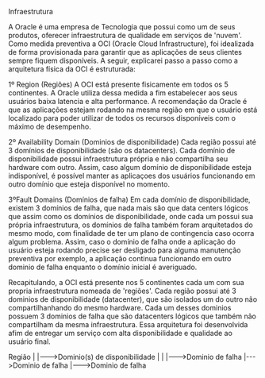 Infraestrutura

A Oracle é uma empresa de Tecnologia que possui como um de seus produtos, oferecer infraestrutura de qualidade em serviços de 'nuvem'.
Como medida preventiva a OCI (Oracle Cloud Infrastructure), foi idealizada de forma provisionada para garantir que as aplicações de seus clientes sempre fiquem disponíveis. A seguir, explicarei passo a passo como a arquitetura física da OCI é estruturada:

1º Region (Regiões)
A OCI está presente fisicamente em todos os 5 continentes. A Oracle utiliza dessa medida a fim estabelecer aos seus usuários baixa latencia e alta performance. A recomendação da Oracle é que as aplicações estejam rodando na mesma região em que o usuário está localizado para poder utilizar de todos os recursos disponíveis com o máximo de desempenho.

2º Availability Domain (Dominios de disponibilidade)
Cada região possui até 3 domínios de disponibilidade (são os datacenters). Cada domínio de disponibilidade possui infraestrutura própria e não compartilha seu hardware com outro. Assim, caso algum domínio de disponibilidade esteja indisponível, é possível manter as aplicaçoes dos usuários funcionando em outro domínio que esteja disponível no momento.

3ºFault Domains (Domínios de falha)
Em cada domínio de disponibilidade, existem 3 domínios de falha, que nada mais são que data centers lógicos que assim como os domínios de disponibilidade, onde cada um possui sua própria infraestrutura, os domínios de falha também foram arquitetados do mesmo modo, com finalidade de ter um plano de contingencia caso ocorra algum problema. Assim, caso o domínio de falha onde a aplicação do usuário esteja rodando precise ser desligado para alguma manutenção preventiva por exemplo, a aplicação continua funcionando em outro dominio de falha enquanto o domínio inicial é averiguado.

Recapitulando, a OCI está presente nos 5 continentes cada um com sua propria infraestrutura nomeada de 'regiões'. Cada região possui até 3 dominios de disponibilidade (datacenter), que são isolados um do outro não compartilhanhando do mesmo hardware. Cada um desses dominios possuem 3 dominios de falha que são datacenters lógicos que também não compartilham da mesma infraestrutura. Essa arquitetura foi desenvolvida afim de entregar um serviço com alta disponibilidade e qualidade ao usuário final.

Região
|
|--->Dominio(s) de disponibilidade
|
|
|--->Dominio de falha
|--->Dominio de falha
|--->Dominio de falha
